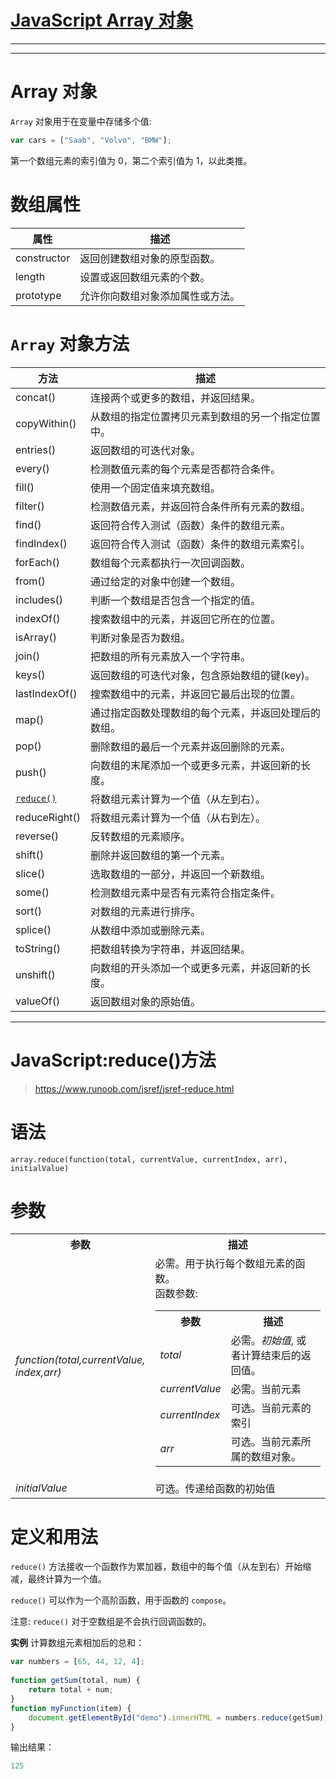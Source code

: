 # [JavaScript Array 对象](https://www.runoob.com/jsref/jsref-obj-array.html)

---


---

# Array 对象
```Array``` 对象用于在变量中存储多个值:
```js
var cars = ["Saab", "Volvo", "BMW"];
```
第一个数组元素的索引值为 0，第二个索引值为 1，以此类推。

# 数组属性
| 属性 | 描述 |
|-|-|
| constructor | 返回创建数组对象的原型函数。 |
| length | 设置或返回数组元素的个数。 |
| prototype | 允许你向数组对象添加属性或方法。 |
# ```Array``` 对象方法
| 方法 | 描述 |
|-|-|
| concat() | 连接两个或更多的数组，并返回结果。 |
| copyWithin() | 从数组的指定位置拷贝元素到数组的另一个指定位置中。 |
| entries() | 返回数组的可迭代对象。 |
| every() | 检测数值元素的每个元素是否都符合条件。 |
| fill() | 使用一个固定值来填充数组。 |
| filter() | 检测数值元素，并返回符合条件所有元素的数组。 |
| find() | 返回符合传入测试（函数）条件的数组元素。 |
| findIndex() | 返回符合传入测试（函数）条件的数组元素索引。 |
| forEach() | 数组每个元素都执行一次回调函数。 |
| from() | 通过给定的对象中创建一个数组。 |
| includes() | 判断一个数组是否包含一个指定的值。 |
| indexOf() | 搜索数组中的元素，并返回它所在的位置。 |
| isArray() | 判断对象是否为数组。 |
| join() | 把数组的所有元素放入一个字符串。 |
| keys() | 返回数组的可迭代对象，包含原始数组的键(key)。 |
| lastIndexOf() | 搜索数组中的元素，并返回它最后出现的位置。 |
| map() | 通过指定函数处理数组的每个元素，并返回处理后的数组。 |
| pop() | 删除数组的最后一个元素并返回删除的元素。 |
| push() | 向数组的末尾添加一个或更多元素，并返回新的长度。 |
| [```reduce()```](#JavaScript:reduce()方法) | 将数组元素计算为一个值（从左到右）。 |
| reduceRight() | 将数组元素计算为一个值（从右到左）。 |
| reverse() | 反转数组的元素顺序。 |
| shift() | 删除并返回数组的第一个元素。 |
| slice() | 选取数组的一部分，并返回一个新数组。 |
| some() | 检测数组元素中是否有元素符合指定条件。 |
| sort() | 对数组的元素进行排序。 |
| splice() | 从数组中添加或删除元素。 |
| toString() | 把数组转换为字符串，并返回结果。 |
| unshift() | 向数组的开头添加一个或更多元素，并返回新的长度。 |
| valueOf() | 返回数组对象的原始值。 |

---------------

# JavaScript:reduce()方法
> https://www.runoob.com/jsref/jsref-reduce.html

# 语法
```array.reduce(function(total, currentValue, currentIndex, arr), initialValue)```

# 参数
<table class="tecspec"> 
  <tbody>
    <tr>
      <th style="width:25%">参数</th>
      <th>描述</th>
    </tr>  
    <tr>
      <td><em>function(total,currentValue, index,arr)</em></td>
      <td>必需。用于执行每个数组元素的函数。<br>函数参数:
        <table class="tecspec"> 
          <tbody>
            <tr>
              <th style="width:25%">参数</th>
              <th>描述</th>
            </tr>  
              <tr>
              <td><em>total</em></td>
              <td>必需。<em>初始值</em>, 或者计算结束后的返回值。</td>
              </tr>
            <tr>
              <td><em>currentValue</em></td>
              <td>必需。当前元素</td>
            </tr>
            <tr>
              <td><em>currentIndex</em></td>
              <td>可选。当前元素的索引</td>
            </tr>
              <tr>
              <td><em>arr</em></td>
              <td>可选。当前元素所属的数组对象。</td>
            </tr>
          </tbody>
        </table>
      </td>
    </tr>
    <tr>
      <td><em>initialValue</em></td>
      <td>可选。传递给函数的初始值</td>
    </tr>
  </tbody>
</table>


# 定义和用法
```reduce()``` 方法接收一个函数作为累加器，数组中的每个值（从左到右）开始缩减，最终计算为一个值。

```reduce()``` 可以作为一个高阶函数，用于函数的 ```compose```。

注意: ```reduce()``` 对于空数组是不会执行回调函数的。

**实例**
计算数组元素相加后的总和：
```js
var numbers = [65, 44, 12, 4];
 
function getSum(total, num) {
    return total + num;
}
function myFunction(item) {
    document.getElementById("demo").innerHTML = numbers.reduce(getSum);
}
```
输出结果：
```js
125
```